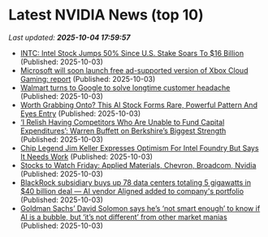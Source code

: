 # Latest NVIDIA News (top 10)
_Last updated: **2025-10-04 17:59:57**_

- [INTC: Intel Stock Jumps 50% Since U.S. Stake Soars To $16 Billion](https://finance.yahoo.com/news/intc-intel-stock-jumps-50-175539698.html) (Published: 2025-10-03)
- [Microsoft will soon launch free ad-supported version of Xbox Cloud Gaming: report](https://mobilesyrup.com/2025/10/03/microsoft-xbox-cloud-gaming-free-ad-supported-version-report/) (Published: 2025-10-03)
- [Walmart turns to Google to solve longtime customer headache](https://www.thestreet.com/retail/walmart-turns-to-google-to-solve-longtime-customer-headache) (Published: 2025-10-03)
- [Worth Grabbing Onto? This AI Stock Forms Rare, Powerful Pattern And Eyes Entry](https://biztoc.com/x/ac3a9d3df59e5391) (Published: 2025-10-03)
- [‘I Relish Having Competitors Who Are Unable to Fund Capital Expenditures’: Warren Buffett on Berkshire’s Biggest Strength](https://www.barchart.com/story/news/35221442/i-relish-having-competitors-who-are-unable-to-fund-capital-expenditures-warren-buffett-on-berkshires-biggest-strength) (Published: 2025-10-03)
- [Chip Legend Jim Keller Expresses Optimism For Intel Foundry But Says It Needs Work](https://hothardware.com/news/jim-keller-says-intel-foundry-needs-work) (Published: 2025-10-03)
- [Stocks to Watch Friday: Applied Materials, Chevron, Broadcom, Nvidia](https://biztoc.com/x/c6a56d4bc05063c8) (Published: 2025-10-03)
- [BlackRock subsidiary buys up 78 data centers totaling 5 gigawatts in $40 billion deal — AI vendor Aligned added to company's portfolio](https://www.tomshardware.com/tech-industry/blackrock-subsidiary-buys-up-78-data-centers-totaling-5-gigawatts-in-usd40-billion-deal-ai-vendor-aligned-added-to-companys-portfolio) (Published: 2025-10-03)
- [Goldman Sachs’ David Solomon says he’s ‘not smart enough’ to know if AI is a bubble, but ‘it’s not different’ from other market manias](https://fortune.com/2025/10/03/goldman-sachs-david-solomon-ai-bubble-not-smart-enough-not-different/) (Published: 2025-10-03)
